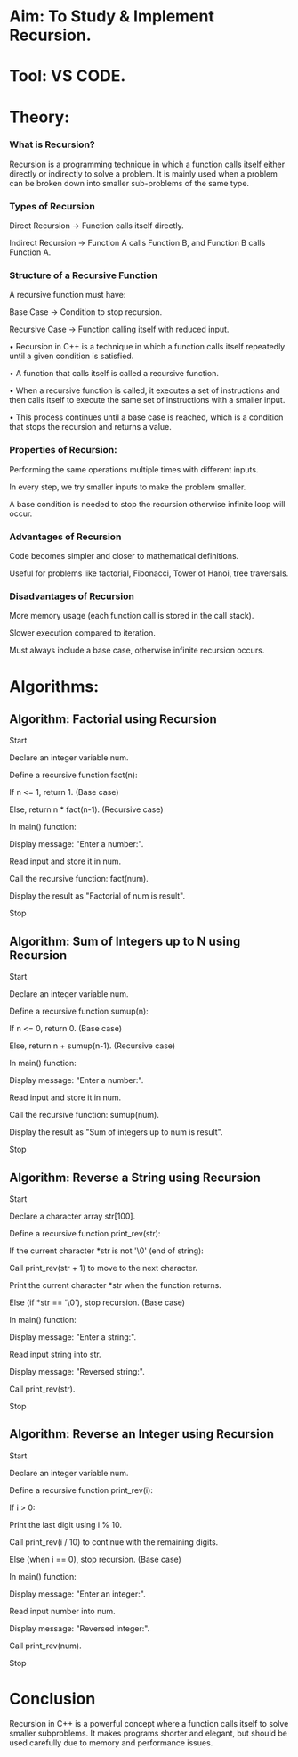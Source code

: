 # Aim: To Study & Implement Recursion.

# Tool: VS CODE.

# Theory: 

### What is Recursion?

Recursion is a programming technique in which a function calls itself either directly or indirectly to solve a problem.
It is mainly used when a problem can be broken down into smaller sub-problems of the same type.

### Types of Recursion

Direct Recursion → Function calls itself directly.

Indirect Recursion → Function A calls Function B, and Function B calls Function A.

### Structure of a Recursive Function

A recursive function must have:

Base Case → Condition to stop recursion.

Recursive Case → Function calling itself with reduced input.

•	Recursion in C++ is a technique in which a function calls itself repeatedly until a given condition is satisfied.

•	A function that calls itself is called a recursive function. 

•	When a recursive function is called, it executes a set of instructions and then calls itself to execute the same set of instructions with a smaller input. 

•	This process continues until a base case is reached, which is a condition that stops the recursion and returns a value.

### Properties of Recursion:

Performing the same operations multiple times with different inputs.

In every step, we try smaller inputs to make the problem smaller.

A base condition is needed to stop the recursion otherwise infinite loop will occur.

### Advantages of Recursion

Code becomes simpler and closer to mathematical definitions.

Useful for problems like factorial, Fibonacci, Tower of Hanoi, tree traversals.

### Disadvantages of Recursion

More memory usage (each function call is stored in the call stack).

Slower execution compared to iteration.

Must always include a base case, otherwise infinite recursion occurs.

# Algorithms:

## Algorithm: Factorial using Recursion

Start

Declare an integer variable num.

Define a recursive function fact(n):

If n <= 1, return 1. (Base case)

Else, return n * fact(n-1). (Recursive case)

In main() function:

Display message: "Enter a number:".

Read input and store it in num.

Call the recursive function: fact(num).

Display the result as "Factorial of num is result".

Stop

## Algorithm: Sum of Integers up to N using Recursion

Start

Declare an integer variable num.

Define a recursive function sumup(n):

If n <= 0, return 0. (Base case)

Else, return n + sumup(n-1). (Recursive case)

In main() function:

Display message: "Enter a number:".

Read input and store it in num.

Call the recursive function: sumup(num).

Display the result as "Sum of integers up to num is result".

Stop

## Algorithm: Reverse a String using Recursion

Start

Declare a character array str[100].

Define a recursive function print_rev(str):

If the current character *str is not '\0' (end of string):

Call print_rev(str + 1) to move to the next character.

Print the current character *str when the function returns.

Else (if *str == '\0'), stop recursion. (Base case)

In main() function:

Display message: "Enter a string:".

Read input string into str.

Display message: "Reversed string:".

Call print_rev(str).

Stop

## Algorithm: Reverse an Integer using Recursion

Start

Declare an integer variable num.

Define a recursive function print_rev(i):

If i > 0:

Print the last digit using i % 10.

Call print_rev(i / 10) to continue with the remaining digits.

Else (when i == 0), stop recursion. (Base case)

In main() function:

Display message: "Enter an integer:".

Read input number into num.

Display message: "Reversed integer:".

Call print_rev(num).

Stop

# Conclusion

Recursion in C++ is a powerful concept where a function calls itself to solve smaller subproblems.
It makes programs shorter and elegant, but should be used carefully due to memory and performance issues.
